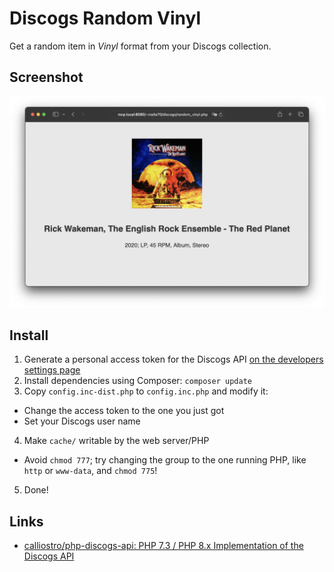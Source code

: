 # Discogs Random Vinyl

Get a random item in *Vinyl* format from your Discogs collection.

## Screenshot

![Screenshot of random_vinyl.php in Safari on macOS](screenshot.png)

## Install

1. Generate a personal access token for the Discogs API [on the developers settings page](https://www.discogs.com/de/settings/developers)
2. Install dependencies using Composer:
  `composer update`
3. Copy `config.inc-dist.php` to `config.inc.php` and modify it:
  - Change the access token to the one you just got
  - Set your Discogs user name
4. Make `cache/` writable by the web server/PHP
  - Avoid `chmod 777`; try changing the group to the one running PHP, like `http` or `www-data`, and `chmod 775`!
5. Done!

## Links

- [calliostro/php-discogs-api: PHP 7.3 / PHP 8.x Implementation of the Discogs API](https://github.com/calliostro/php-discogs-api)

